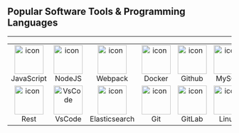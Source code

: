 ## Popular Software Tools & Programming Languages
---

<table align="center">
  <tr>
    <td align="center" width="128">
      <img
        src="https://techstack-generator.vercel.app/js-icon.svg"
        alt="icon"
        width="65"
        height="65" />
      <br />JavaScript
    </td>
    <td align="center" width="128">
      <img
        src="https://skillicons.dev/icons?i=nodejs"
        alt="icon"
        width="65"
        height="65" />
      <br />NodeJS
    </td>
    <td align="center" width="128">
      <img
        src="https://techstack-generator.vercel.app/webpack-icon.svg"
        alt="icon"
        width="65"
        height="65" />
      <br />Webpack
    </td>
    <td align="center" width="128">
      <img
        src="https://techstack-generator.vercel.app/docker-icon.svg"
        alt="icon"
        width="65"
        height="65" />
      <br />Docker
    </td>
    <td align="center" width="128">
      <img
        src="https://techstack-generator.vercel.app/github-icon.svg"
        alt="icon"
        width="65"
        height="65" />
      <br />Github
    </td>
    <td align="center" width="128">
      <img
        src="https://techstack-generator.vercel.app/mysql-icon.svg"
        alt="icon"
        width="65"
        height="65" />
      <br />MySQL
    </td>
    <td align="center" width="128">
      <img
        src="https://skillicons.dev/icons?i=postgres"
        width="65"
        height="65"
        alt="PostgreSQL" />
      <br />PostgreSQL
    </td>
    <td align="center" width="128">
      <img
        src="https://skillicons.dev/icons?i=express"
        width="65"
        height="65"
        alt="Express" />
      <br />Express
    </td>
  </tr>
    <tr>
    <td align="center" width="128">
      <img
        src="https://techstack-generator.vercel.app/restapi-icon.svg"
        alt="icon"
        width="65"
        height="65" />
      <br />Rest
    </td>
    <td align="center" width="128">
      <img
        src="https://skillicons.dev/icons?i=vscode"
        width="65"
        height="65"
        alt="VsCode" />
      <br />VsCode
    </td>
    <td align="center" width="128">
      <img
        src="https://skillicons.dev/icons?i=elasticsearch"
        alt="icon"
        width="65"
        height="65" />
      <br />Elasticsearch
    </td>
    <td align="center" width="128">
      <img
        src="https://skillicons.dev/icons?i=git"
        alt="icon"
        width="65"
        height="65" />
      <br />Git
    </td>
    <td align="center" width="128">
      <img
        src="https://skillicons.dev/icons?i=gitlab"
        alt="icon"
        width="65"
        height="65" />
      <br />GitLab
    </td>
    <td align="center" width="128">
      <img
        src="https://skillicons.dev/icons?i=linux"
        alt="icon"
        width="65"
        height="65" />
      <br />Linux
    </td>
    <td align="center" width="128">
      <img
        src="https://skillicons.dev/icons?i=nginx"
        width="65"
        height="65"
        alt="icon" />
      <br />Nginx
    </td>
    <td align="center" width="128">
      <img
        src="https://skillicons.dev/icons?i=express"
        width="65"
        height="65"
        alt="Express" />
      <br />Express
    </td>
  </tr>
</table>
